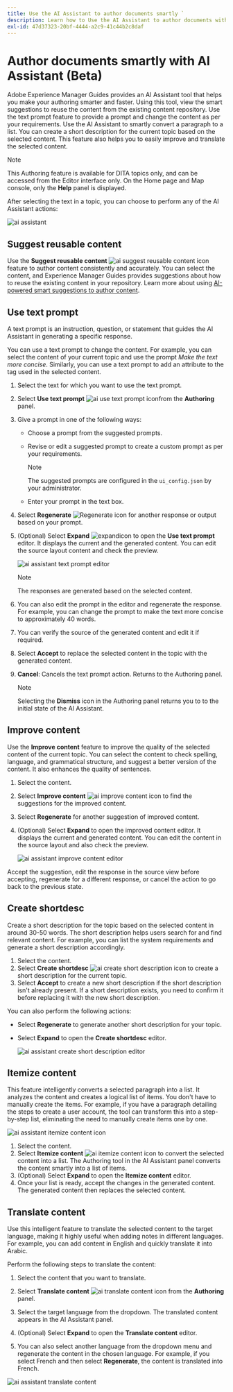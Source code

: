 ```yaml
---
title: Use the AI Assistant to author documents smartly `
description: Learn how to Use the AI Assistant to author documents with smart efficiency.
exl-id: 47d37323-20bf-4444-a2c9-41c44b2c8daf
---
```

# Author documents smartly with AI Assistant (Beta)

Adobe Experience Manager Guides provides an AI Assistant tool that helps you make your authoring smarter and faster. Using this tool, view the smart suggestions to reuse the content from the existing content repository. Use the text prompt feature to provide a prompt and change the content as per your requirements. Use the AI Assistant to smartly convert a paragraph to a list. You can create a short description for the current topic based on the selected content. This feature also helps you to easily improve and translate the selected content.

>[!NOTE]
>
> This Authoring feature is available for DITA topics only, and can be accessed from the Editor interface only. On the Home page and Map console, only the **Help** panel is displayed. 

After selecting the text in a topic, you can choose to perform any of the AI Assistant actions:

![ai assistant](./images/ai-assistant-panel.png)

## Suggest reusable content 


Use the **Suggest reusable content** ![ai suggest reusable content icon ](./images/ai-suggest-reusable-content-icon.svg) feature to author content consistently and accurately. You can select the content, and Experience Manager Guides provides suggestions about how to reuse the existing content in your repository. 
Learn more about using [AI-powered smart suggestions to author content](authoring-ai-based-smart-suggestions.md).


## Use text prompt 

A text prompt is an instruction, question, or statement that guides the AI Assistant in generating a specific response.

You can use a text prompt to change the content. For example, you can select the content of your current topic and use the prompt *Make the text more concise*. Similarly, you can use a text prompt to add an attribute to the tag used in the selected content. 

1. Select the text for which you want to use the text prompt.
1. Select **Use text prompt** ![ai use text prompt icon](./images/ai-use-text-prompt.svg)from the **Authoring**  panel.
1. Give a prompt in one of the following ways:

    - Choose a prompt from the suggested prompts. 
    - Revise or edit a suggested prompt to create a custom prompt as per your requirements.

        >[!NOTE]
        >
        > The suggested prompts are configured in the `ui_config.json` by your administrator. 

    - Enter your prompt in the text box. 
  

1. Select **Regenerate** ![Regenerate icon](./images/refresh-icon.svg) for another response or output based on your prompt.

1. (Optional) Select **Expand** ![expandicon](./images/expand-icon.svg) to open the **Use text prompt** editor. It displays the current and the generated content. You can edit the source layout content and check the preview.
    
    ![ai assistant text prompt editor](./images/text-prompt.png)


    >[!NOTE]
    >
    > The responses are generated based on the selected content.



1. You can also edit the prompt in the editor and regenerate the response. For example, you can change the prompt to make the text more concise to approximately 40 words.
 
1. You can verify the source of the generated content and edit it if required.

1. Select **Accept** to replace the selected content in the topic with the generated content.  
1. **Cancel**: Cancels the text prompt action. Returns to the Authoring panel. 

    >[!NOTE]
    >
    > Selecting the **Dismiss** icon in the Authoring panel returns you to to the initial state of the AI Assistant.

## Improve content 

Use the **Improve content** feature to improve the quality of the selected content of the current topic. You can select the content to check spelling, language, and grammatical structure, and suggest a better version of the content. It also enhances the quality of sentences.

1. Select the content. 
1. Select **Improve content** ![ai improve content icon](./images/ai-improve-icon.svg) to find the suggestions for the improved content. 
1. Select **Regenerate** for another suggestion of improved content. 

1. (Optional) Select **Expand** to open the improved content editor. It displays the current and generated content. You can edit the content in the source layout and also check the preview.



    ![ai assistant improve content editor](./images/ai-assisstant-improve-content.png)

Accept the suggestion, edit the response in the source view before accepting, regenerate for a different response, or cancel the action to go back to the previous state.





## Create shortdesc 

Create a short description for the topic based on the selected content in around 30-50 words. The short description helps users search for and find relevant content. 
For example, you can list the system requirements and generate a short description accordingly. 
 


1. Select the content. 
1. Select **Create shortdesc** ![ai create short description icon](./images/ai-create-shortdesc-icon.svg) to create a short description for the current topic. 
1. Select **Accept** to create a new short description if the short description isn't already present. If a short description exists, you need to confirm it before replacing it with the new short description.

You can also perform the following actions: 

- Select **Regenerate** to generate another short description for your topic.
- Select **Expand** to open the **Create shortdesc** editor. 

    ![ai assistant create short description editor](./images/ai-assistant-create-short-desc.png)




## Itemize content 

This feature intelligently converts a selected paragraph into a list.  It analyzes the content and creates a logical list of items. You don't have to manually create the items. For example, if you have a paragraph detailing the steps to create a user account, the tool can transform this into a step-by-step list, eliminating the need to manually create items one by one.

![ai assistant itemize content icon](./images/ai-assisstant-itemise-content.png)



1. Select the content. 
1. Select **Itemize content** ![ai itemize content icon](./images/ai-itemize-icon.svg) to convert the selected content into a list. 
The Authoring tool in the AI Assistant panel converts the content smartly into a list of items. 
1. (Optional) Select **Expand** to open the **Itemize content** editor. 
1. Once your list is ready, accept the changes in the generated content. The generated content then replaces the selected content.  



## Translate content 

Use this intelligent feature to translate the selected content to the target language, making it highly useful when adding notes in different languages. For example, you can add content in English and quickly translate it into Arabic.

Perform the following steps to translate the content:

1. Select the content that you want to translate.
1. Select **Translate content** ![ai translate content icon](./images/ai-translate-content-icon.svg) from the **Authoring** panel.
1. Select the target language from the dropdown. The translated content appears in the AI Assistant panel.

1. (Optional) Select **Expand** to open the **Translate content** editor. 
1. You can also select another language from the dropdown menu and regenerate the content in the chosen language. For example, if you select French and then select **Regenerate**, the content is translated into French.

![ai assistant translate content](./images/ai-assisstant-translate-content.png)

